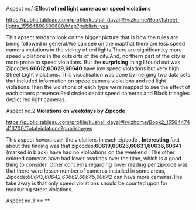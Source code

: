 Aspect no.1:**Effect of red light cameras on speed violations**

https://public.tableau.com/profile/kushall.dayal#!/vizhome/Book1street-lights_15564898500680/Map?publish=yes

This apsect tends to look on the bigger picture that is how the rules are being followed in general.We can see on the mapthat there are less speed camera violations in the vicinty of red lights.There are significantky more speed violations in the outskirts of the city.And, northern part of the city is more prone to speed violations.
But the **surprising** thing I found out was Zipcodes:**60612,60629,60640** have low speed violations but very high Street Light violations.
This visualisation was done by merging two data sets that included information on speed camera violations and red light violations.Then the violations of each type were mapped to see the effect of each others presence.Red circles depict speed cameras and Black triangles depict red light cameras.   

Aspect no.2:**Violations on weekdays by Zipcode**

https://public.tableau.com/profile/kushall.dayal#!/vizhome/Book2_15564474413700/Totalviolations?publish=yes

This aspect hovers over the violations in each zipcode .
**Interesting** fact about this finding was that zipcodes:**60619,60623,60631,60636,60641** (marked in black) have had no violoations on the weekend !
The other colored cameras have had lower readings over the time, which is a good thing to consider .Other concerns regarding lower reading per zipcode was that there were lesser number of cameras installed in some areas, Zipcode:*60643,60642,60662,60645,60642* can have more cameras.The take away is that only speed violations should be counted upon for measuring street violations.

Aspect no.3:** **